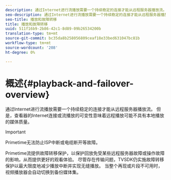 ```yaml
---
description: 通过Internet进行流播放需要一个持续稳定的连接才能从远程服务器播放流。 但是，查看器的Internet连接或流播放的可变性意味着远程播放可能不具有本地播放的媒体质量。
seo-description: 通过Internet进行流播放需要一个持续稳定的连接才能从远程服务器播放流。 但是，查看器的Internet连接或流播放的可变性意味着远程播放可能不具有本地播放的媒体质量。
seo-title: 播放和故障转移
title: 播放和故障转移
uuid: 511f16b9-2b86-42c1-8d89-09b26534200b
translation-type: tm+mt
source-git-commit: bc35da8b258056809ceaf18e33bed631047bc81b
workflow-type: tm+mt
source-wordcount: '208'
ht-degree: 0%

---
```



# 概述{#playback-and-failover-overview}

通过Internet进行流播放需要一个持续稳定的连接才能从远程服务器播放流。 但是，查看器的Internet连接或流播放的可变性意味着远程播放可能不具有本地播放的媒体质量。

>[!IMPORTANT]
>
>Primetime无法防止ISP中断或电缆断开等故障。

Primetime流提供故障转移保护，以保护回放免受某些远程服务器故障或操作故障的影响，从而提供更好的观看体验。 尽管存在传输问题，TVSDK仍实施故障转移保护以最大限度地减少播放中断并实现无缝播放。 当整个再现或片段不可用时，视频播放器会自动切换到备份媒体集。